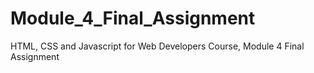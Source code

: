 # Module_4_Final_Assignment
HTML, CSS and Javascript for Web Developers Course, Module 4 Final Assignment

